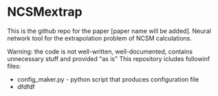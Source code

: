 # NCSMextrap
This is the github repo for the paper [paper name will be added]. Neural network tool for the extrapolation problem of NCSM calculations.

Warning: the code is not well-written, well-documented, contains unnecessary stuff and provided "as is"
This repository icludes followinf files:
  * config_maker.py - python script that produces configuration file
  * dfdfdf
